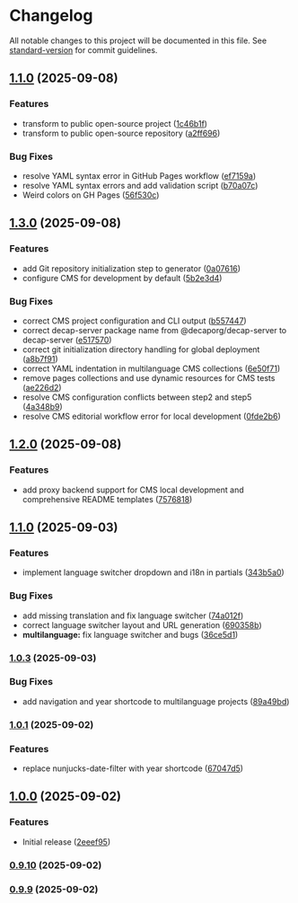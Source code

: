 # Changelog

All notable changes to this project will be documented in this file. See [standard-version](https://github.com/conventional-changelog/standard-version) for commit guidelines.

## [1.1.0](https://github.com/Max-Yterb/11ty-Website-Generator/compare/v1.3.0...v1.1.0) (2025-09-08)


### Features

* transform to public open-source project ([1c46b1f](https://github.com/Max-Yterb/11ty-Website-Generator/commit/1c46b1fb03cb81fb0f00a14ad30a9ee70f1e9b2d))
* transform to public open-source repository ([a2ff696](https://github.com/Max-Yterb/11ty-Website-Generator/commit/a2ff696ed66d19a3914f0e6c9eea8c9f93141824))


### Bug Fixes

* resolve YAML syntax error in GitHub Pages workflow ([ef7159a](https://github.com/Max-Yterb/11ty-Website-Generator/commit/ef7159a199a887ab324423e8bc8158af853a00d0))
* resolve YAML syntax errors and add validation script ([b70a07c](https://github.com/Max-Yterb/11ty-Website-Generator/commit/b70a07c47581ae18665f404dbf651ad7521dbe0c))
* Weird colors on GH Pages ([56f530c](https://github.com/Max-Yterb/11ty-Website-Generator/commit/56f530c0a189712330be1e89a357626d02bdee28))

## [1.3.0](https://github.com/Max-Yterb/Generator/compare/v1.2.0...v1.3.0) (2025-09-08)


### Features

* add Git repository initialization step to generator ([0a07616](https://github.com/Max-Yterb/Generator/commit/0a0761621092d4a0c091b6f81c5fca096bbb19d8))
* configure CMS for development by default ([5b2e3d4](https://github.com/Max-Yterb/Generator/commit/5b2e3d4f148653054d97e45c85fcce37b45c5f61))


### Bug Fixes

* correct CMS project configuration and CLI output ([b557447](https://github.com/Max-Yterb/Generator/commit/b557447dc0abf56ad8af269f89c75a344e09d166))
* correct decap-server package name from @decaporg/decap-server to decap-server ([e517570](https://github.com/Max-Yterb/Generator/commit/e517570f225873a4c0f6a83baf6a23bf2e70a5ca))
* correct git initialization directory handling for global deployment ([a8b7f91](https://github.com/Max-Yterb/Generator/commit/a8b7f913bed4122d95b03416439dfa09dfafac74))
* correct YAML indentation in multilanguage CMS collections ([6e50f71](https://github.com/Max-Yterb/Generator/commit/6e50f71266ea7949c60309c84d35891c7bf74bc6))
* remove pages collections and use dynamic resources for CMS tests ([ae226d2](https://github.com/Max-Yterb/Generator/commit/ae226d26c6a96cced16d881bedc180a4301abfbd))
* resolve CMS configuration conflicts between step2 and step5 ([4a348b9](https://github.com/Max-Yterb/Generator/commit/4a348b9d89ae92661d03bac05c8a3af35fa7be87))
* resolve CMS editorial workflow error for local development ([0fde2b6](https://github.com/Max-Yterb/Generator/commit/0fde2b6d1f8f64c6c1baac095b6a487799f30f14))

## [1.2.0](https://github.com/Max-Yterb/Generator/compare/v1.1.0...v1.2.0) (2025-09-08)


### Features

* add proxy backend support for CMS local development and comprehensive README templates ([7576818](https://github.com/Max-Yterb/Generator/commit/757681859f8ddf7a951ff00d0b08a49b5521a702))

## [1.1.0](https://github.com/Max-Yterb/Generator/compare/v1.0.3...v1.1.0) (2025-09-03)


### Features

* implement language switcher dropdown and i18n in partials ([343b5a0](https://github.com/Max-Yterb/Generator/commit/343b5a03304b162dc18d055cc8def9a18d8217c6))


### Bug Fixes

* add missing translation and fix language switcher ([74a012f](https://github.com/Max-Yterb/Generator/commit/74a012fc38cc77ce90446bc4babff1b24e694ab8))
* correct language switcher layout and URL generation ([690358b](https://github.com/Max-Yterb/Generator/commit/690358bfdd25150c509483fd2b2a68477ab44050))
* **multilanguage:** fix language switcher and bugs ([36ce5d1](https://github.com/Max-Yterb/Generator/commit/36ce5d1c2b84f662f41a6f9723b6a1ec470cc323))

### [1.0.3](https://github.com/Max-Yterb/Generator/compare/v1.0.1...v1.0.3) (2025-09-03)


### Bug Fixes

* add navigation and year shortcode to multilanguage projects ([89a49bd](https://github.com/Max-Yterb/Generator/commit/89a49bd84dbb5ebc0b3e9c86559796e6c04b0205))

### [1.0.1](https://github.com/Max-Yterb/Generator/compare/v1.0.0...v1.0.1) (2025-09-02)

### Features

* replace nunjucks-date-filter with year shortcode ([67047d5](https://github.com/Max-Yterb/Generator/commit/67047d5a075951685981901d24e43d4535733149))

## [1.0.0](https://github.com/Max-Yterb/Generator/compare/v0.9.10...v1.0.0) (2025-09-02)


### Features

* Initial release ([2eeef95](https://github.com/Max-Yterb/Generator/commit/2eeef95cd2ff7799094db50c981a68b131b2d11a))

### [0.9.10](https://github.com/Max-Yterb/Generator/compare/v0.9.9...v0.9.10) (2025-09-02)

### [0.9.9](https://github.com/Max-Yterb/Generator/compare/v0.9.0...v0.9.9) (2025-09-02)
